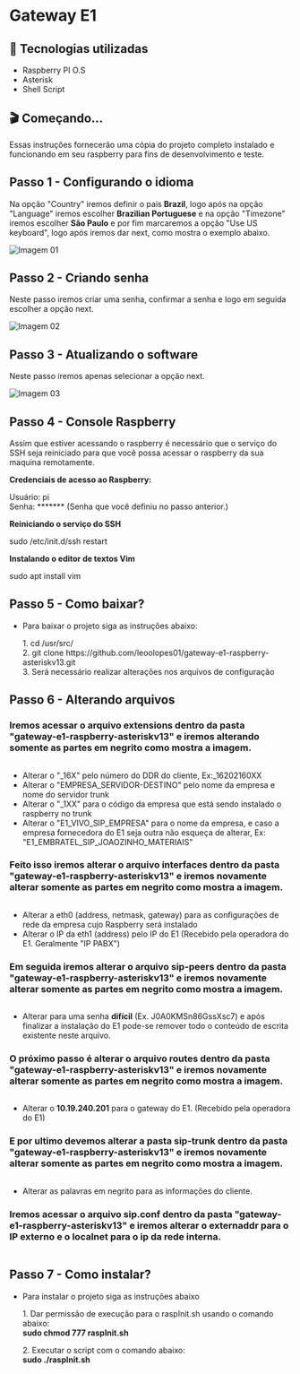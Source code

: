 <h1>Gateway E1</h1>
    <h2>🚀 Tecnologias utilizadas</h2>
    <ul>
        <li>Raspberry PI O.S</li>
        <li>Asterisk</li>
        <li>Shell Script</li>
    </ul>
    <h2>🎬 Começando...</h2>
    <p>Essas instruções fornecerão uma cópia do projeto completo instalado e funcionando em seu raspberry
        para fins de desenvolvimento e teste.
    </p>
    <h2>Passo 1 - Configurando o idioma</h2>
    <p>Na opção "Country" iremos definir o pais <strong>Brazil</strong>, logo após na opção "Language" iremos escolher
        <strong>Brazilian Portuguese</strong>
        e na opção "Timezone" iremos escolher <strong>São Paulo</strong> e por fim marcaremos a opção "Use US keyboard",
        logo após iremos dar next, como mostra o exemplo abaixo.</p>
    <img src="assets/image01.jpeg" alt="Imagem 01">
    <h2>Passo 2 - Criando senha</h2>
    <p>Neste passo iremos criar uma senha, confirmar a senha e logo em seguida escolher a opção next. </p>
    <p></p><img src="assets/image02.jpeg" alt="Imagem 02"></p>
    <h2>Passo 3 - Atualizando o software</h2>
    <p>Neste passo iremos apenas selecionar a opção next.</p>
    <p><img src="assets/image03.jpeg" alt="Imagem 03"></p>
    <h2>Passo 4 - Console Raspberry</h2>
    <p>Assim que estiver acessando o raspberry é necessário que o serviço do SSH
        seja reiniciado para que você possa acessar o raspberry da sua maquina remotamente.
    </p>
    <p><b>Credenciais de acesso ao Raspberry:</b></p>
    <p>Usuário: pi
        <br>Senha: ******* (Senha que você definiu no passo anterior.)
    </p>
    <p><b>Reiniciando o serviço do SSH</b></p>
    <p>sudo /etc/init.d/ssh restart</p>
    <p><b>Instalando o editor de textos Vim</b></p>
    <p>sudo apt install vim</p>
    <h2>Passo 5 - Como baixar?</h2>
    <ul>
        <li>Para baixar o projeto siga as instruções abaixo:</li>
        <p>1. cd /usr/src/
            <br>2. git clone https://github.com/leoolopes01/gateway-e1-raspberry-asteriskv13.git
            <br>3. Será necessário realizar alterações nos arquivos de configuração
        </p>
    </ul>
    <p>
    <h2>Passo 6 - Alterando arquivos</h2>
    </p>
    <h3>Iremos acessar o arquivo <strong>extensions</strong> dentro da pasta "gateway-e1-raspberry-asteriskv13"
        e iremos alterando somente as partes em negrito como mostra a imagem.</h3>
    <p><img src="assets/extension.JPG" alt=""></p>
    <ul>
        <li>Alterar o "_16X" pelo número do DDR do cliente, Ex:_16202160XX</li>
        <li>Alterar o "EMPRESA_SERVIDOR-DESTINO" pelo nome da empresa e nome do servidor trunk</li>
        <li>Alterar o "_1XX" para o código da empresa que está sendo instalado o raspberry no trunk</li>
        <li>Alterar o "E1_VIVO_SIP_EMPRESA" para o nome da empresa, e caso a empresa fornecedora do E1 seja outra
            não esqueça de alterar, Ex: "E1_EMBRATEL_SIP_JOAOZINHO_MATERIAIS"
        </li>
    </ul>
    <h3>Feito isso iremos alterar o arquivo <strong>interfaces</strong> dentro da pasta
        "gateway-e1-raspberry-asteriskv13"
        e iremos novamente alterar somente as partes em negrito como mostra a imagem.</h3>
    <p><img src="assets/interfaces.JPG" alt=""></p>
    <ul>
        <li>Alterar a eth0 (address, netmask, gateway) para as configurações de rede da empresa cujo Raspberry será
            instalado</li>
        <li>Alterar o IP da eth1 (address) pelo IP do E1 (Recebido pela operadora do E1. Geralmente "IP PABX")</li>
    </ul>
    <h3>Em seguida iremos alterar o arquivo <strong>sip-peers</strong> dentro da pasta
        "gateway-e1-raspberry-asteriskv13"
        e iremos novamente alterar somente as partes em negrito como mostra a imagem.</h3>
    <p><img src="assets/imagesip.JPG" alt=""></p>
    <ul>
        <li>Alterar para uma senha <strong>difícil</strong> (Ex. J0A0KMSn86GssXsc7) e após finalizar a instalação do E1
            pode-se remover todo o conteúdo de escrita existente neste arquivo.</li>
    </ul>
    <h3>O próximo passo é alterar o arquivo routes dentro da pasta "gateway-e1-raspberry-asteriskv13" e iremos
        novamente alterar somente as partes em negrito como mostra a imagem. </h3>
    <p><img src="assets/routes.JPG" alt=""></p>
    <ul>
        <li>Alterar o <strong>10.19.240.201</strong> para o gateway do E1. (Recebido pela operadora do E1)</li>
    </ul>
    <h3>E por ultimo devemos alterar a pasta sip-trunk dentro da pasta "gateway-e1-raspberry-asteriskv13" e iremos
        novamente alterar somente as partes em negrito como mostra a imagem.</h3>
    <p><img src="assets/imagesiptrunk.JPG" alt=""></p>
    <ul>
        <li>Alterar as palavras em negrito para as informações do cliente.</li>
    </ul>
    <p>
    <h3>Iremos acessar o arquivo <strong>sip.conf</strong> dentro da pasta "gateway-e1-raspberry-asteriskv13"
        e iremos alterar o <strong>externaddr</strong> para o IP externo e o <strong>localnet</strong> para o ip da rede interna.</h3>
    <p><img src="assets/externaddr.PNG" alt=""></p>
    <h2>Passo 7 - Como instalar?</h2>
    </p>
    <ul>
        <li>Para instalar o projeto siga as instruções abaixo</li>
        <p>1. Dar permissão de execução para o raspInit.sh usando o comando abaixo:<br><strong>sudo chmod 777 raspInit.sh</strong>
        </p>
        <p>2. Executar o script com o comando abaixo:<br><strong>sudo ./raspInit.sh</strong></p>
    </ul>
